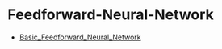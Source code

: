 # Feedforward-Neural-Network


<ul>
  <li><a href="https://github.com/EeYeoKeat/Feedforward-Neural-Network/tree/master/Basic-of-Feedforward-Neural-Network">Basic_Feedforward_Neural_Network</a></li>
</ul>








